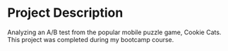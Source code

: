 # Project Description 
Analyzing an A/B test from the popular mobile puzzle game, Cookie Cats. This project was completed during my bootcamp course.
